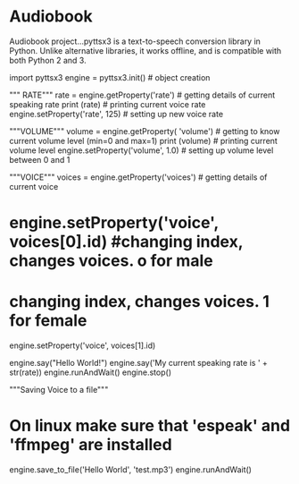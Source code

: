 # Audiobook
Audiobook project...pyttsx3 is a text-to-speech conversion library in Python. Unlike alternative libraries, it works offline, and is compatible with both Python 2 and 3.

import pyttsx3
engine = pyttsx3.init()  # object creation

""" RATE"""
rate = engine.getProperty('rate')   # getting details of current speaking rate
print (rate)  # printing current voice rate
engine.setProperty('rate', 125)     # setting up new voice rate


"""VOLUME"""
volume = engine.getProperty(
    'volume')  # getting to know current volume level (min=0 and max=1)
print (volume)  # printing current volume level
engine.setProperty('volume', 1.0)    # setting up volume level  between 0 and 1

"""VOICE"""
voices = engine.getProperty('voices')  # getting details of current voice
# engine.setProperty('voice', voices[0].id)  #changing index, changes voices. o for male
# changing index, changes voices. 1 for female
engine.setProperty('voice', voices[1].id)

engine.say("Hello World!")
engine.say('My current speaking rate is ' + str(rate))
engine.runAndWait()
engine.stop()

"""Saving Voice to a file"""
# On linux make sure that 'espeak' and 'ffmpeg' are installed
engine.save_to_file('Hello World', 'test.mp3')
engine.runAndWait()
